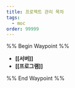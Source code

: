```yaml
---
title: 프로젝트 관리 목차
tags:
  - moc
order: 99999
---
```

%% Begin Waypoint %%
- **[[서버]]**
- **[[프로그램]]**

%% End Waypoint %%